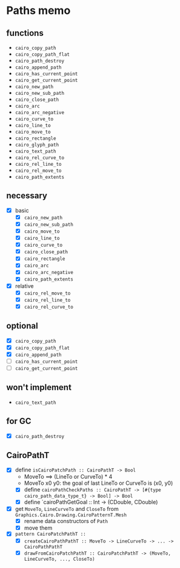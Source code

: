 Paths memo
==========

functions
---------

* `cairo_copy_path`
* `cairo_copy_path_flat`
* `cairo_path_destroy`
* `cairo_append_path`
* `cairo_has_current_point`
* `cairo_get_current_point`
* `cairo_new_path`
* `cairo_new_sub_path`
* `cairo_close_path`
* `cairo_arc`
* `cairo_arc_negative`
* `cairo_curve_to`
* `cairo_line_to`
* `cairo_move_to`
* `cairo_rectangle`
* `cairo_glyph_path`
* `cairo_text_path`
* `cairo_rel_curve_to`
* `cairo_rel_line_to`
* `cairo_rel_move_to`
* `cairo_path_extents`

necessary
---------

* [x] basic
	+ [x] `cairo_new_path`
	+ [x] `cairo_new_sub_path`
	+ [x] `cairo_move_to`
	+ [x] `cairo_line_to`
	+ [x] `cairo_curve_to`
	+ [x] `cairo_close_path`
	+ [x] `cairo_rectangle`
	+ [x] `cairo_arc`
	+ [x] `cairo_arc_negative`
	+ [x] `cairo_path_extents`
* [x] relative
	+ [x] `cairo_rel_move_to`
	+ [x] `cairo_rel_line_to`
	+ [x] `cairo_rel_curve_to`

optional
--------

* [x] `cairo_copy_path`
* [x] `cairo_copy_path_flat`
* [x] `cairo_append_path`
* [ ] `cairo_has_current_point`
* [ ] `cairo_get_current_point`

won't implement
---------------

* `cairo_text_path`

for GC
------

* [x] `cairo_path_destroy`

CairoPathT
----------

* [x] define `isCairoPatchPath :: CairoPathT -> Bool`
	+ MoveTo ==> (LineTo or CurveTo) * 4
	+ MoveTo x0 y0: the goal of last LineTo or CurveTo is (x0, y0)
	+ [x] define `cairoPathCheckPaths :: CairoPathT -> [#{type cairo_path_data_type_t} -> Bool] -> Bool`
	+ [x] define `cairoPathGetGoal :: Int -> (CDouble, CDouble)
* [x] get `MoveTo`, `LineCurveTo` and `CloseTo` from `Graphics.Cairo.Drawing.CairoPatternT.Mesh`
	+ [x] rename data constructors of `Path`
	+ [x] move them
* [x] `pattern CairoPatchPathT :: `
	+ [x] `createCairoPathPathT :: MoveTo -> LineCurveTo -> ... -> CairoPathPathT`
	+ [x] `drawFromCairoPatchPathT :: CairoPatchPathT -> (MoveTo, LineCurveTo, ..., CloseTo)`
